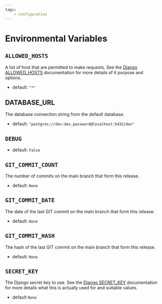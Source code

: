 ```yaml
---
tags:
    - Configuration
---
```

# Environmental Variables

## `ALLOWED_HOSTS`

A list of host that are permitted to make requests. See the
[Django ALLOWED_HOSTS][allows-hosts] documentation for more details of it purpose and
options.

- default: `"*"`

## DATABASE_URL

The database connection string from the default database.

- default: `"postgres://dev:dev_password@localhost:5432/dev"`

## `DEBUG`

- default: `False`

## `GIT_COMMIT_COUNT`

The number of commits on the main branch that form this release.

- default: `None`

## `GIT_COMMIT_DATE`

The date of the last GIT commit on the main branch that form this release.

- default: `None`

## `GIT_COMMIT_HASH`

The hash of the last GIT commit on the main branch that form this release.

- default: `None`

## `SECRET_KEY`

The Django secret key to use. See the [Django SECRET_KEY][secret-key] documentation for
more details what this is actually used for and suitable values.

- default `None`

<!-- Links -->
[allows-hosts]: https://docs.djangoproject.com/en/4.1/ref/settings/#std-setting-ALLOWED_HOSTS
[secret-key]: https://docs.djangoproject.com/en/4.1/ref/settings/#secret-key
